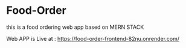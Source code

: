 # Food-Order
this is a food ordering web app based on MERN STACK

Web APP is Live at :
https://food-order-frontend-82nu.onrender.com/
